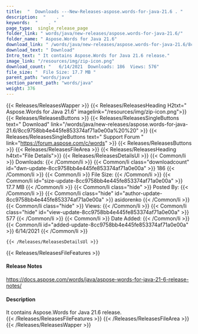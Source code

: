 ```yaml
---
title:  "  Downloads ---New-Releases-aspose.words-for-java-21.6 . " 
description:  "    . " 
keywords:  "    . " 
page_type:  single_release_page
folder_link: " words/java/new-releases/aspose.words-for-java-21.6/"
folder_name: " Aspose.Words for Java 21.6"
download_link: " /words/java/new-releases/aspose.words-for-java-21.6/8cc9758bb4e445fe853374af71a0e00a"
download_text: " Download"
Intro_text: " It contains Aspose.Words for Java 21.6 release."
image_link: "/resources/img/zip-icon.png"
download_count: "   6/14/2021  Downloads: 186  Views: 576"
file_size: "  File Size: 17.7 MB "
parent_path: "words/java"
section_parent_path: "words/java"
weight: 376
---
```


{{< Releases/ReleasesWapper >}}
  {{< Releases/ReleasesHeading H2txt=" Aspose.Words for Java 21.6" imagelink="/resources/img/zip-icon.png">}}
  {{< Releases/ReleasesButtons >}}
    {{< Releases/ReleasesSingleButtons text=" Download" link="/words/java/new-releases/aspose.words-for-java-21.6/8cc9758bb4e445fe853374af71a0e00a%20%20" >}}
    {{< Releases/ReleasesSingleButtons text=" Support Forum " link="https://forum.aspose.com/c/words" >}}
  {{< Releases/ReleasesButtons >}}
  {{< Releases/ReleasesFileArea >}}
    {{< Releases/ReleasesHeading h4txt="File Details">}}
    {{< Releases/ReleasesDetailsUl >}}
            {{< Common/li  >}} Downloads: {{< /Common/li >}} 
      {{< Common/li class="downloadcount" id="dwn-update-8cc9758bb4e445fe853374af71a0e00a" >}} 186 {{< /Common/li >}} 
      {{< Common/li  >}} File Size: {{< /Common/li >}} 
      {{< Common/li id="size-update-8cc9758bb4e445fe853374af71a0e00a" >}} 17.7 MB {{< /Common/li >}} 
      {{< Common/li  class="hide" >}} Posted By: {{< /Common/li >}} 
      {{< Common/li class="hide" id="author-update-8cc9758bb4e445fe853374af71a0e00a" >}} asidorenko {{< /Common/li >}} 
      {{< Common/li class="hide"  >}} Views: {{< /Common/li >}} 
      {{< Common/li class="hide" id="view-update-8cc9758bb4e445fe853374af71a0e00a" >}} 577 {{< /Common/li >}} 
      {{< Common/li  >}} Date Added: {{< /Common/li >}} 
      {{< Common/li id="added-update-8cc9758bb4e445fe853374af71a0e00a" >}} 6/14/2021 {{< /Common/li >}} 

    {{< /Releases/ReleasesDetailsUl >}}

  {{< Releases/ReleasesFileFeatures >}}
      <h4>Release Notes</h4><div><a href="https://docs.aspose.com/words/java/aspose-words-for-java-21-6-release-notes/">https://docs.aspose.com/words/java/aspose-words-for-java-21-6-release-notes/</a></div><h4>Description</h4><div class="HTMLDescription">It contains Aspose.Words for Java 21.6 release.</div>
  {{< /Releases/ReleasesFileFeatures >}}
 {{< /Releases/ReleasesFileArea >}}
{{< /Releases/ReleasesWapper >}}


